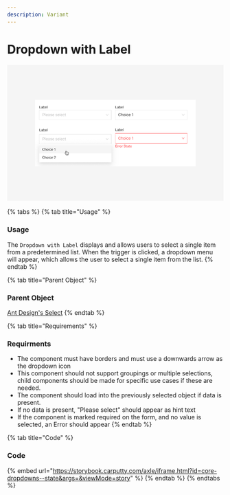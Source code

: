 ```yaml
---
description: Variant
---
```


# Dropdown with Label

![](../../.gitbook/assets/dropdown-with-label%20%281%29.png)

{% tabs %}
{% tab title="Usage" %}
### Usage

The `Dropdown with Label` displays and allows users to select a single item from a predetermined list. When the trigger is clicked, a dropdown menu will appear, which allows the user to select a single item from the list.
{% endtab %}

{% tab title="Parent Object" %}
### Parent Object

[Ant Design's Select](https://ant.design/components/select/)
{% endtab %}

{% tab title="Requirements" %}
### Requirments

* The component must have borders and must use a downwards arrow as the dropdown icon
* This component should not support groupings or multiple selections, child components should be made for specific use cases if these are needed.
* The component should load into the previously selected object if data is present.
*  If no data is present, "Please select" should appear as hint text
* If the component is marked required on the form, and no value is selected, an Error should appear
{% endtab %}

{% tab title="Code" %}
### Code

{% embed url="https://storybook.carputty.com/axle/iframe.html?id=core-dropdowns--state&args=&viewMode=story" %}
{% endtab %}
{% endtabs %}

